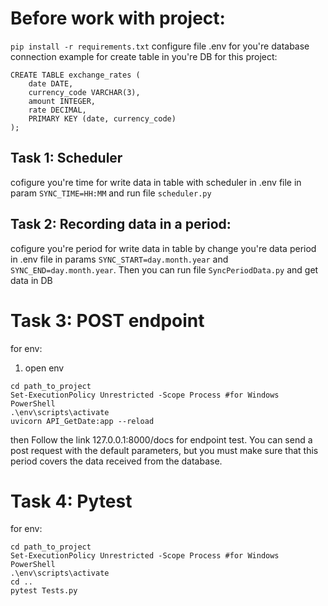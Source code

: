 # Before work with project:
`pip install -r requirements.txt`
configure file .env for you're database connection
example for create table in you're DB for this project:
```
CREATE TABLE exchange_rates (
    date DATE,
    currency_code VARCHAR(3),
    amount INTEGER,
    rate DECIMAL,
    PRIMARY KEY (date, currency_code)
);
```

## Task 1: Scheduler
cofigure you're time for write data in table with scheduler in .env file in param `SYNC_TIME=HH:MM` and run file `scheduler.py`

## Task 2: Recording data in a period:
cofigure you're period for write data in table by change you're data period in .env file in params `SYNC_START=day.month.year` and `SYNC_END=day.month.year`. Then you can run file `SyncPeriodData.py` and get data in DB

# Task 3: POST endpoint
for env:
1. open env
```
cd path_to_project
Set-ExecutionPolicy Unrestricted -Scope Process #for Windows PowerShell
.\env\scripts\activate
uvicorn API_GetDate:app --reload
```
then Follow the link 127.0.0.1:8000/docs for endpoint test.
You can send a post request with the default parameters, but you must make sure that this period covers the data received from the database.

# Task 4: Pytest
for env:
```
cd path_to_project
Set-ExecutionPolicy Unrestricted -Scope Process #for Windows PowerShell
.\env\scripts\activate
cd ..
pytest Tests.py
```
